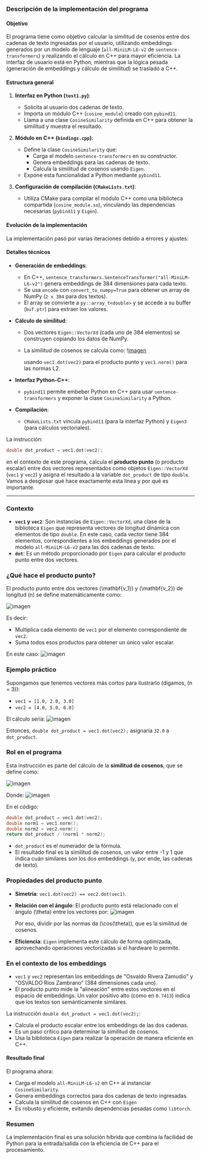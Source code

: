 
### Descripción de la implementación del programa

#### Objetivo
El programa tiene como objetivo calcular la similitud de cosenos entre dos cadenas de texto ingresadas por el usuario, utilizando embeddings generados por un modelo de lenguaje (`all-MiniLM-L6-v2` de `sentence-transformers`) y realizando el cálculo en C++ para mayor eficiencia. La interfaz de usuario está en Python, mientras que la lógica pesada (generación de embeddings y cálculo de similitud) se trasladó a C++.

#### Estructura general
1. **Interfaz en Python (`test1.py`)**:
   - Solicita al usuario dos cadenas de texto.
   - Importa un módulo C++ (`cosine_module`) creado con `pybind11`.
   - Llama a una clase `CosineSimilarity` definida en C++ para obtener la similitud y muestra el resultado.

2. **Módulo en C++ (`bindings.cpp`)**:
   - Define la clase `CosineSimilarity` que:
     - Carga el modelo `sentence-transformers` en su constructor.
     - Genera embeddings para las cadenas de texto.
     - Calcula la similitud de cosenos usando `Eigen`.
   - Expone esta funcionalidad a Python mediante `pybind11`.

3. **Configuración de compilación (`CMakeLists.txt`)**:
   - Utiliza CMake para compilar el módulo C++ como una biblioteca compartida (`cosine_module.so`), vinculando las dependencias necesarias (`pybind11` y `Eigen`).

#### Evolución de la implementación
La implementación pasó por varias iteraciones debido a errores y ajustes:

#### Detalles técnicos
- **Generación de embeddings**:
  - En C++, `sentence_transformers.SentenceTransformer("all-MiniLM-L6-v2")` genera embeddings de 384 dimensiones para cada texto.
  - Se usa `encode` con `convert_to_numpy=True` para obtener un array de NumPy (`2 x 384` para dos textos).
  - El array se convierte a `py::array_t<double>` y se accede a su buffer (`buf.ptr`) para extraer los valores.

- **Cálculo de similitud**:
  - Dos vectores `Eigen::VectorXd` (cada uno de 384 elementos) se construyen copiando los datos de NumPy.
  - La similitud de cosenos se calcula como:
    \![imagen](https://github.com/user-attachments/assets/11701dcc-2030-4411-9a58-c492dce8483a)

    usando `vec1.dot(vec2)` para el producto punto y `vec1.norm()` para las normas L2.

- **Interfaz Python-C++**:
  - `pybind11` permite embeber Python en C++ para usar `sentence-transformers` y exponer la clase `CosineSimilarity` a Python.

- **Compilación**:
  - `CMakeLists.txt` vincula `pybind11` (para la interfaz Python) y `Eigen3` (para cálculos vectoriales).
 
La instrucción:

```cpp
double dot_product = vec1.dot(vec2);
```

en el contexto de este programa, calcula el **producto punto** (o producto escalar) entre dos vectores representados como objetos `Eigen::VectorXd` (`vec1` y `vec2`) y asigna el resultado a la variable `dot_product` de tipo `double`. Vamos a desglosar qué hace exactamente esta línea y por qué es importante.

---

### Contexto
- **`vec1` y `vec2`**: Son instancias de `Eigen::VectorXd`, una clase de la biblioteca `Eigen` que representa vectores de longitud dinámica con elementos de tipo `double`. En este caso, cada vector tiene 384 elementos, correspondientes a los embeddings generados por el modelo `all-MiniLM-L6-v2` para las dos cadenas de texto.
- **`dot`**: Es un método proporcionado por `Eigen` para calcular el producto punto entre dos vectores.

### ¿Qué hace el producto punto?
El producto punto entre dos vectores \(\mathbf{v_1}\) y \(\mathbf{v_2}\) de longitud \(n\) se define matemáticamente como:

![imagen](https://github.com/user-attachments/assets/a24a3c0a-c4e0-4be8-9043-4de2975893af)


Es decir:
- Multiplica cada elemento de `vec1` por el elemento correspondiente de `vec2`.
- Suma todos esos productos para obtener un único valor escalar.

En este caso:
![imagen](https://github.com/user-attachments/assets/9d6937e7-8c76-43f3-9ee8-9dec927b7cdd)


### Ejemplo práctico
Supongamos que tenemos vectores más cortos para ilustrarlo (digamos, \(n = 3\)):
- `vec1 = [1.0, 2.0, 3.0]`
- `vec2 = [4.0, 5.0, 6.0]`

El cálculo sería:
![imagen](https://github.com/user-attachments/assets/b8fe6eb1-f8b1-43f6-b62d-4a4d1c72055d)


Entonces, `double dot_product = vec1.dot(vec2);` asignaría `32.0` a `dot_product`.

### Rol en el programa
Esta instrucción es parte del cálculo de la **similitud de cosenos**, que se define como:

![imagen](https://github.com/user-attachments/assets/304f3f56-1386-4627-9b9a-89063df485b3)


Donde:
![imagen](https://github.com/user-attachments/assets/84b0804b-4f72-4287-baf9-9cede8597d5a)


En el código:
```cpp
double dot_product = vec1.dot(vec2);
double norm1 = vec1.norm();
double norm2 = vec2.norm();
return dot_product / (norm1 * norm2);
```

- `dot_product` es el numerador de la fórmula.
- El resultado final es la similitud de cosenos, un valor entre -1 y 1 que indica cuán similares son los dos embeddings (y, por ende, las cadenas de texto).

### Propiedades del producto punto
- **Simetría**: `vec1.dot(vec2) == vec2.dot(vec1)`.
- **Relación con el ángulo**: El producto punto está relacionado con el ángulo \(\theta\) entre los vectores por:
  ![imagen](https://github.com/user-attachments/assets/37677152-0c97-4c40-8775-c546bc438173)

  Por eso, dividir por las normas da \(\cos(\theta)\), que es la similitud de cosenos.
- **Eficiencia**: `Eigen` implementa este cálculo de forma optimizada, aprovechando operaciones vectorizadas si el hardware lo permite.

### En el contexto de los embeddings
- `vec1` y `vec2` representan los embeddings de "Osvaldo Rivera Zamudio" y "OSVALDO Rios Zambrano" (384 dimensiones cada uno).
- El producto punto mide la "alineación" entre estos vectores en el espacio de embeddings. Un valor positivo alto (como en `0.7413`) indica que los textos son semánticamente similares.

La instrucción `double dot_product = vec1.dot(vec2);`:
- Calcula el producto escalar entre los embeddings de las dos cadenas.
- Es un paso crítico para determinar la similitud de cosenos.
- Usa la biblioteca `Eigen` para realizar la operación de manera eficiente en C++.

#### Resultado final
El programa ahora:
- Carga el modelo `all-MiniLM-L6-v2` en C++ al instanciar `CosineSimilarity`.
- Genera embeddings correctos para dos cadenas de texto ingresadas.
- Calcula la similitud de cosenos en C++ con `Eigen`
- Es robusto y eficiente, evitando dependencias pesadas como `libtorch`.

### Resumen
La implementación final es una solución híbrida que combina la facilidad de Python para la entrada/salida con la eficiencia de C++ para el procesamiento.
